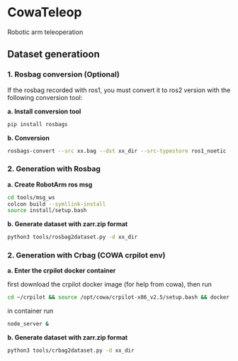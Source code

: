 # CowaTeleop
Robotic arm teleoperation

## Dataset generatioon

### 1. Rosbag conversion (Optional)

If the rosbag recorded with ros1, you must convert it to ros2 version with the following conversion tool:

**a. Install conversion tool**

```bash
pip install rosbags
```

**b. Conversion**

 ```bash
 rosbags-convert --src xx.bag --dst xx_dir --src-typestore ros1_noetic --dst-typestore ros2_iron
```

### 2. Generation with Rosbag

**a. Create RobotArm ros msg**

```bash
cd tools/msg_ws
colcon build --symllink-install
source install/setup.bash
```

**b. Generate dataset with zarr.zip format**

```bash
python3 tools/rosbag2dataset.py -d xx_dir
```

### 2. Generation with Crbag (COWA crpilot env)

**a. Enter the crpilot docker container**

first download the crpilot docker image (for help from cowa), then run

```bash
cd ~/crpilot && source /opt/cowa/crpilot-x86_v2.5/setup.bash && docker.py
```

in container run

```bash
node_server &
```

**b. Generate dataset with zarr.zip format**

```bash
python3 tools/crbag2dataset.py -d xx_dir
```